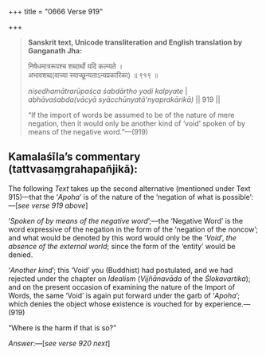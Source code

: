 +++
title = "0666 Verse 919"

+++
> **Sanskrit text, Unicode transliteration and English translation by Ganganath Jha:** 
>
> निषेधमात्ररूपश्च शब्दार्थो यदि कल्प्यते ।  
> अभावशब्द(वाच्या स्याच्छून्यताऽन्यप्रकारिका) ॥ ९१९ ॥ 
>
> *niṣedhamātrarūpaśca śabdārtho yadi kalpyate* \|  
> *abhāvaśabda(vācyā syācchūnyatā'nyaprakārikā)* \|\| 919 \|\| 
>
> “If the import of words be assumed to be of the nature of mere negation, then it would only be another kind of ‘void’ spoken of by means of the negative word.”—(919)



## Kamalaśīla’s commentary (tattvasaṃgrahapañjikā):

The following *Text* takes up the second alternative (mentioned under Text 915)—that the ‘*Apoha*’ is of the nature of the ‘negation of what is possible’:—[*see verse 919 above*]

‘*Spoken of by means of the negative word*’;—the ‘Negative Word’ is the word expressive of the negation in the form of the ‘negation of the noncow’; and what would be denoted by this word would only be the ‘*Void*’, *the absence of the external world*; since the form of the ‘entity’ would be denied.

‘*Another kind*’; this ‘Void’ you (Buddhist) had postulated, and we had rejected under the chapter on *Idealism* (*Vijñānavāda* of the *Ślokavartika*); and on the present occasion of examining the nature of the Import of Words, the same ‘Void’ is again put forward under the garb of ‘*Apoha*’; which denies the object whose existence is vouched for by experience.—(919)

“Where is the harm if that is so?”

*Answer*:—[*see verse 920 next*]


